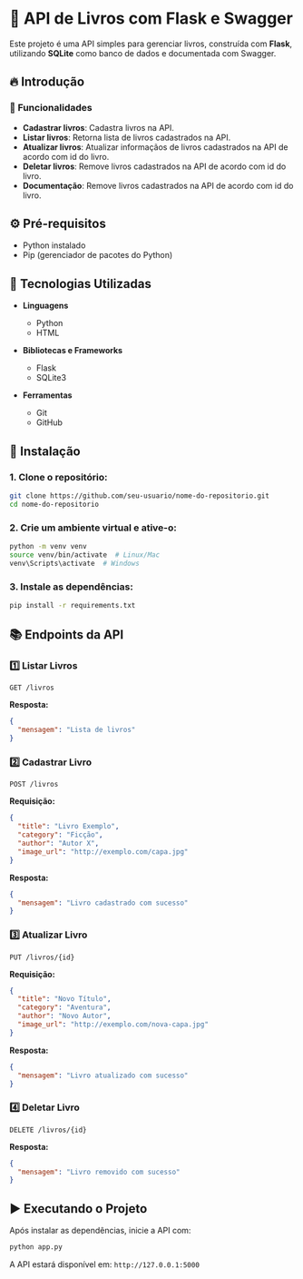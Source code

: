 # 📘 API de Livros com Flask e Swagger

Este projeto é uma API simples para gerenciar livros, construída com **Flask**, utilizando **SQLite** como banco de dados e documentada com Swagger. 

## 🔥 Introdução
### 🎯 Funcionalidades
- **Cadastrar livros**: Cadastra livros na API.
- **Listar livros**: Retorna lista de livros cadastrados na API.
- **Atualizar livros**: Atualizar informaçãos de livros cadastrados na API de acordo com id do livro.
- **Deletar livros**: Remove livros cadastrados na API de acordo com id do livro.
- **Documentação**: Remove livros cadastrados na API de acordo com id do livro.


## ⚙️ Pré-requisitos
- Python instalado
- Pip (gerenciador de pacotes do Python)

## 🚀 Tecnologias Utilizadas
- **Linguagens**
  - Python
  - HTML

- **Bibliotecas e Frameworks**
  - Flask
  - SQLite3

- **Ferramentas**
  - Git
  - GitHub

## 📌 Instalação


### 1. Clone o repositório:
```sh
git clone https://github.com/seu-usuario/nome-do-repositorio.git
cd nome-do-repositorio
```

### 2. Crie um ambiente virtual e ative-o:
```sh
python -m venv venv
source venv/bin/activate  # Linux/Mac
venv\Scripts\activate  # Windows
```

### 3. Instale as dependências:
```sh
pip install -r requirements.txt
```

## 📚 Endpoints da API

### 1️⃣ Listar Livros
```http
GET /livros
```
**Resposta:**
```json
{
  "mensagem": "Lista de livros"
}
```

### 2️⃣ Cadastrar Livro
```http
POST /livros
```
**Requisição:**
```json
{
  "title": "Livro Exemplo",
  "category": "Ficção",
  "author": "Autor X",
  "image_url": "http://exemplo.com/capa.jpg"
}
```
**Resposta:**
```json
{
  "mensagem": "Livro cadastrado com sucesso"
}
```

### 3️⃣ Atualizar Livro
```http
PUT /livros/{id}
```
**Requisição:**
```json
{
  "title": "Novo Título",
  "category": "Aventura",
  "author": "Novo Autor",
  "image_url": "http://exemplo.com/nova-capa.jpg"
}
```
**Resposta:**
```json
{
  "mensagem": "Livro atualizado com sucesso"
}
```

### 4️⃣ Deletar Livro
```http
DELETE /livros/{id}
```
**Resposta:**
```json
{
  "mensagem": "Livro removido com sucesso"
}
```


## ▶️ Executando o Projeto
Após instalar as dependências, inicie a API com:
```sh
python app.py
```
A API estará disponível em: `http://127.0.0.1:5000`


